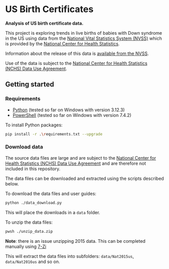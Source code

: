 # US Birth Certificates

**Analysis of US birth certificate data.**

This project is exploring trends in live births of babies with Down syndrome in the US using data from the [National Vital Statistics System (NVSS)](https://www.cdc.gov/nchs/nvss/births.htm) which is provided by the [National Center for Health Statistics](https://www.cdc.gov/nchs/index.htm).

Information about the release of this data is [available from the NVSS](https://www.cdc.gov/nchs/nvss/dvs_data_release.htm).

Use of the data is subject to the [National Center for Health Statistics (NCHS) Data Use Agreement](https://www.cdc.gov/nchs/data_access/restrictions.htm).

## Getting started

### Requirements

- [Python](https://www.python.org/downloads/) (tested so far on Windows with version 3.12.3)
- [PowerShell](https://learn.microsoft.com/en-us/powershell/scripting/install/installing-powershell) (tested so far on Windows with version 7.4.2)

To install Python packages:

```bash
pip install -r .\requirements.txt --upgrade
```

### Download data

The source data files are large and are subject to the [National Center for Health Statistics (NCHS) Data Use Agreement](https://www.cdc.gov/nchs/data_access/restrictions.htm) and are therefore not included in this repository.

The data files can be downloaded and extracted using the scripts described below.

To download the data files and user guides:

```bash
python ./data_download.py
```

This will place the downloads in a `data` folder.

To unzip the data files:

```bash
pwsh ./unzip_data.zip
```

**Note**: there is an issue unzipping 2015 data. This can be completed manually using [7-Zi](https://www.7-zip.org/)

This will extract the data files into subfolders: `data/Nat2015us`, `data/Nat2016us` and so on.
